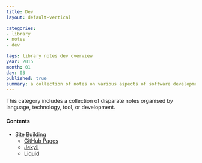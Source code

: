 ```yaml
---
title: Dev
layout: default-vertical

categories:
- library
- notes
- dev

tags: library notes dev overview
year: 2015
month: 01
day: 03
published: true
summary: a collection of notes on various aspects of software development
---
```


This category includes a collection of disparate notes organised by language, technology, tool, or development.

#### Contents
* [Site Building](site-building)
  * [GitHub Pages](site-building/github-pages)
  * [Jekyll](site-building/jekyll)
  * [Liquid](site-building/liquid)

